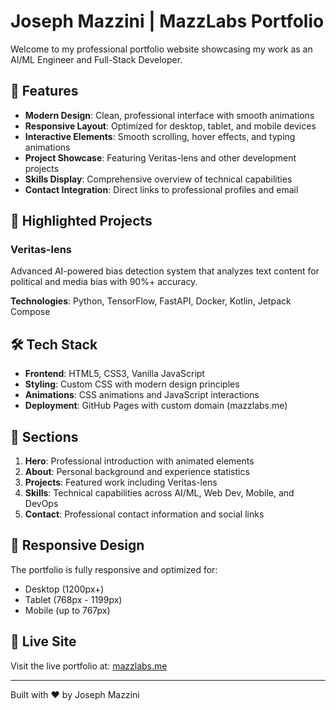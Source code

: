 # Joseph Mazzini | MazzLabs Portfolio

Welcome to my professional portfolio website showcasing my work as an AI/ML Engineer and Full-Stack Developer.

## 🌟 Features

- **Modern Design**: Clean, professional interface with smooth animations
- **Responsive Layout**: Optimized for desktop, tablet, and mobile devices
- **Interactive Elements**: Smooth scrolling, hover effects, and typing animations
- **Project Showcase**: Featuring Veritas-lens and other development projects
- **Skills Display**: Comprehensive overview of technical capabilities
- **Contact Integration**: Direct links to professional profiles and email

## 🚀 Highlighted Projects

### Veritas-lens
Advanced AI-powered bias detection system that analyzes text content for political and media bias with 90%+ accuracy.

**Technologies**: Python, TensorFlow, FastAPI, Docker, Kotlin, Jetpack Compose

## 🛠️ Tech Stack

- **Frontend**: HTML5, CSS3, Vanilla JavaScript
- **Styling**: Custom CSS with modern design principles
- **Animations**: CSS animations and JavaScript interactions
- **Deployment**: GitHub Pages with custom domain (mazzlabs.me)

## 🎯 Sections

1. **Hero**: Professional introduction with animated elements
2. **About**: Personal background and experience statistics
3. **Projects**: Featured work including Veritas-lens
4. **Skills**: Technical capabilities across AI/ML, Web Dev, Mobile, and DevOps
5. **Contact**: Professional contact information and social links

## 📱 Responsive Design

The portfolio is fully responsive and optimized for:
- Desktop (1200px+)
- Tablet (768px - 1199px)
- Mobile (up to 767px)

## 🔗 Live Site

Visit the live portfolio at: [mazzlabs.me](https://mazzlabs.me)

---

Built with ❤️ by Joseph Mazzini